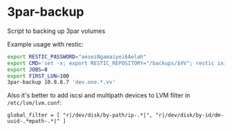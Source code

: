 # 3par-backup

Script to backing up 3par volumes

Example usage with restic:

```bash
export RESTIC_PASSWORD="aeseiNgamaiyei6Aelah"
export CMD='set -x; export RESTIC_REPOSITORY="/backups/$VV"; restic init 2>/dev/null; dd bs=4M if="$DEV" | timeout 3h restic backup --no-cache --tag="$VV" --stdin'
export JOBS=8
export FIRST_LUN=100
3par-backup 10.9.8.7 'dev.one.*.vv'
```

Also it's better to add iscsi and multipath devices to LVM filter in `/etc/lvm/lvm.conf`:

```
global_filter = [ "r|/dev/disk/by-path/ip-.*|", "r|/dev/disk/by-id/dm-uuid-.*mpath-.*|" ]
```
